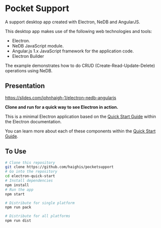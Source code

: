 # Pocket Support

A support desktop app created with Electron, NeDB and AngularJS. 

This desktop app makes use of the following web technologies and tools:

* Electron.
* NeDB JavaScript module.  
* Angular.js 1.x JavaScript framework for the application code.
* Electron Builder

The example demonstrates how to do CRUD (Create-Read-Update-Delete) operations using NeDB.

## Presentation 

https://slides.com/johnhaigh-1/electron-nedb-angularjs

**Clone and run for a quick way to see Electron in action.**

This is a minimal Electron application based on the [Quick Start Guide](http://electron.atom.io/docs/tutorial/quick-start) within the Electron documentation.

You can learn more about each of these components within the [Quick Start Guide](http://electron.atom.io/docs/tutorial/quick-start).

## To Use

```bash
# Clone this repository
git clone https://github.com/haighis/pocketsupport
# Go into the repository
cd electron-quick-start
# Install dependencies
npm install
# Run the app
npm start

# Distribute for single platform
npm run pack

# Distribute for all platforms
npm run dist

```
